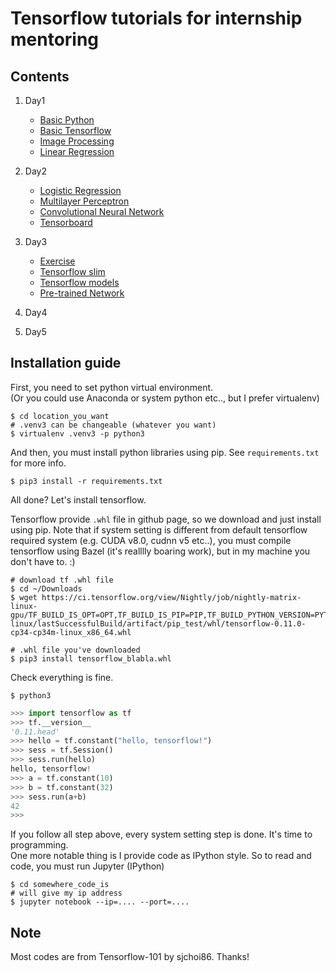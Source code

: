 # Tensorflow tutorials for internship mentoring

## Contents

1. Day1
    - [Basic Python](notebooks/basic_python.ipynb)
    - [Basic Tensorflow](notebooks/basic_tf.ipynb)
    - [Image Processing](notebooks/image_processing.ipynb)
    - [Linear Regression](notebooks/linear_regression.ipynb)
    
2. Day2
    - [Logistic Regression](notebooks/logistic_regression.ipynb)
    - [Multilayer Perceptron](notebooks/mlp.ipynb)
    - [Convolutional Neural Network](notebooks/cnn.ipynb)
    - [Tensorboard](notebooks/tensorboard.ipynb)

3. Day3
    - [Exercise](notebooks/ex1.ipynb)
    - [Tensorflow slim](https://github.com/tensorflow/tensorflow/tree/master/tensorflow/contrib/slim)
    - [Tensorflow models](https://github.com/tensorflow/models/tree/master/slim)
    - [Pre-trained Network](notebooks/pretrained.ipynb)

4. Day4

5. Day5

## Installation guide

First, you need to set python virtual environment.<br>
(Or you could use Anaconda or system python etc.., but I prefer virtualenv)

```shell
$ cd location_you_want
# .venv3 can be changeable (whatever you want)
$ virtualenv .venv3 -p python3
```

And then, you must install python libraries using pip. See `requirements.txt` for more info.

```shell
$ pip3 install -r requirements.txt
```

All done? Let's install tensorflow.

Tensorflow provide `.whl` file in github page, so we download and just install using pip. Note that if system setting is different from default tensorflow required system (e.g. CUDA v8.0, cudnn v5 etc..), you must compile tensorflow using Bazel (it's realllly boaring work), but in my machine you don't have to. :) 

```shell
# download tf .whl file
$ cd ~/Downloads
$ wget https://ci.tensorflow.org/view/Nightly/job/nightly-matrix-linux-gpu/TF_BUILD_IS_OPT=OPT,TF_BUILD_IS_PIP=PIP,TF_BUILD_PYTHON_VERSION=PYTHON3,label=gpu-linux/lastSuccessfulBuild/artifact/pip_test/whl/tensorflow-0.11.0-cp34-cp34m-linux_x86_64.whl

# .whl file you've downloaded
$ pip3 install tensorflow_blabla.whl
```

Check everything is fine.

```shell
$ python3
```

```python
>>> import tensorflow as tf
>>> tf.__version__
'0.11.head'
>>> hello = tf.constant("hello, tensorflow!")
>>> sess = tf.Session()
>>> sess.run(hello)
hello, tensorflow!
>>> a = tf.constant(10)
>>> b = tf.constant(32)
>>> sess.run(a+b)
42
>>>
```

If you follow all step above, every system setting step is done. It's time to programming.<br>
One more notable thing is I provide code as IPython style. So to read and code, you must run Jupyter (IPython)

```shell
$ cd somewhere_code_is
# will give my ip address
$ jupyter notebook --ip=.... --port=....
```

## Note

Most codes are from Tensorflow-101 by sjchoi86. Thanks!
